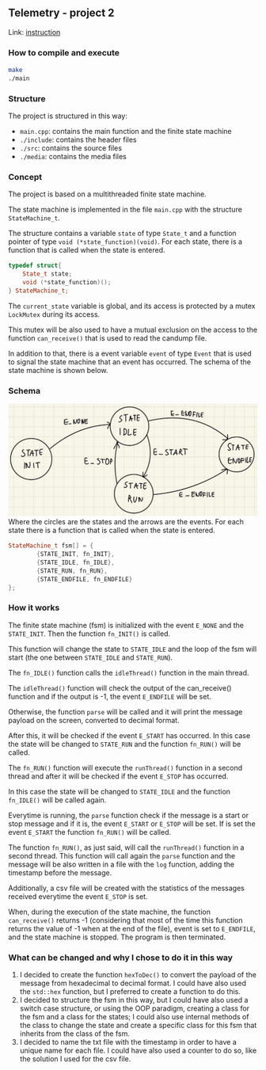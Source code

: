 ## Telemetry - project 2

Link: [instruction](eagle_readme.md)

### How to compile and execute

```bash
make
./main
```

### Structure
The project is structured in this way:
- `main.cpp`: contains the main function and the finite state machine
- `./include`: contains the header files
- `./src`: contains the source files
- `./media`: contains the media files


### Concept
The project is based on a multithreaded finite state machine.

The state machine is implemented in the file `main.cpp` with the structure `StateMachine_t`.

The structure contains a variable `state` of type `State_t` and a function pointer of type `void (*state_function)(void)`.
For each state, there is a function that is called when the state is entered.

```c++
typedef struct{
    State_t state;
    void (*state_function)();
} StateMachine_t;
```

The `current_state` variable is global, and its access is protected by a mutex `LockMutex` during its access.

This mutex will be also used to have a mutual exclusion on the access to the function `can_receive()` that is used to read the candump file.

In addition to that, there is a event variable `event` of type `Event` that is used to signal the state machine that an event has occurred.
The schema of the state machine is shown below.  

### Schema
![Finite State Machine](media/fsm.jpeg "a title")
Where the circles are the states and the arrows are the events.
For each state there is a function that is called when the state is entered.
```c++
StateMachine_t fsm[] = {
        {STATE_INIT, fn_INIT},
        {STATE_IDLE, fn_IDLE},
        {STATE_RUN, fn_RUN},
        {STATE_ENDFILE, fn_ENDFILE}
};
```

### How it works
The finite state machine (fsm) is initialized with the event `E_NONE` and the `STATE_INIT`. Then the function `fn_INIT()` is called.

This function will change the state to `STATE_IDLE` and the loop of the fsm will start (the one between `STATE_IDLE` and `STATE_RUN`).

The `fn_IDLE()` function calls the `idleThread()` function in the main thread.

The `idleThread()` function will check the output of the can_receive() function and if the output is -1, the event `E_ENDFILE` will be set.

Otherwise, the function `parse` will be called and it will print the message payload on the screen, converted to decimal format.

After this, it will be checked if the event `E_START` has occurred.
In this case the state will be changed to `STATE_RUN` and the function `fn_RUN()` will be called.

The `fn_RUN()` function will execute the `runThread()` function in a second thread and after it will be checked if the event `E_STOP` has occurred.

In this case the state will be changed to `STATE_IDLE` and the function `fn_IDLE()` will be called again.


Everytime is running, the `parse` function check if the message is a start or stop message and if it is, the event `E_START` or `E_STOP` will be set.
If is set the event `E_START` the function `fn_RUN()` will be called.

The function `fn_RUN()`, as just said, will call the `runThread()` function in a second thread.
This function will call again the `parse` function and the message will be also written in a file with the `log` function, adding the timestamp before the message.

Additionally, a csv file will be created with the statistics of the messages received everytime the event `E_STOP` is set.

When, during the execution of the state machine, the function `can_receive()` returns -1 (considering that most of the time this function returns the value of -1 when at the end of the file), event is set to `E_ENDFILE`, and the state machine is stopped. The program is then terminated.

### What can be changed and why I chose to do it in this way
1. I decided to create the function `hexToDec()` to convert the payload of the message from hexadecimal to decimal format. I could have also used the `std::hex` function, but I preferred to create a function to do this.
2. I decided to structure the fsm in this way, but I could have also used a switch case structure, or using the OOP paradigm, creating a class for the fsm and a class for the states; I could also use internal methods of the class to change the state and create a specific class for this fsm that inherits from the class of the fsm.
3. I decided to name the txt file with the timestamp in order to have a unique name for each file. I could have also used a counter to do so, like the solution I used for the csv file.